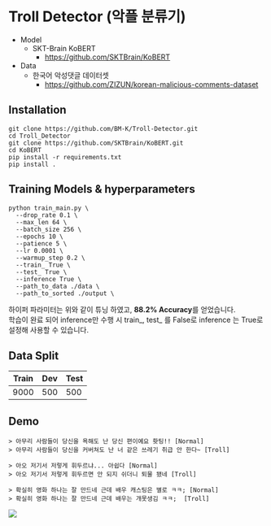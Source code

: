 # Troll Detector (악플 분류기)
- Model
  - SKT-Brain KoBERT
    - https://github.com/SKTBrain/KoBERT
- Data
  - 한국어 악성댓글 데이터셋
    - https://github.com/ZIZUN/korean-malicious-comments-dataset

## Installation
```
git clone https://github.com/BM-K/Troll-Detector.git
cd Troll_Detector
git clone https://github.com/SKTBrain/KoBERT.git
cd KoBERT
pip install -r requirements.txt
pip install .
```

## Training Models & hyperparameters
```
python train_main.py \
  --drop_rate 0.1 \
  --max_len 64 \
  --batch_size 256 \
  --epochs 10 \
  --patience 5 \
  --lr 0.0001 \
  --warmup_step 0.2 \
  --train_ True \
  --test_ True \
  --inference True \
  --path_to_data ./data \
  --path_to_sorted ./output \
```

하이퍼 파라미터는 위와 같이 튜닝 하였고, **88.2% Accuracy**를 얻었습니다. <br>
학습이 완료 되어 inference만 수행 시 train_, test_ 를 False로 inference 는 True로 설정해 사용할 수 있습니다.

## Data Split
|Train|Dev|Test|
|------|------|------|
|9000|500|500|

## Demo
```
> 아무리 사람들이 당신을 욕해도 난 당신 편이예요 홧팅!! [Normal]
> 아무리 사람들이 당신을 커버쳐도 난 너 같은 쓰레기 취급 안 한다~ [Troll]

> 아오 저기서 저렇게 휘두르냐... 아쉽다 [Normal]
> 아오 저기서 저렇게 휘두르면 안 되지 쉬더니 퇴물 됐네 [Troll]

> 확실히 영화 하나는 잘 만드네 근데 배우 캐스팅은 별로 ㅋㅋ; [Normal]
> 확실히 영화 하나는 잘 만드네 근데 배우는 개못생김 ㅋㅋ;	[Troll]
```

<img src = 'https://user-images.githubusercontent.com/55969260/99531889-c472b200-29e6-11eb-83e5-f657d91b6224.gif'>
